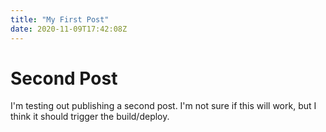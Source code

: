 ```yaml
---
title: "My First Post"
date: 2020-11-09T17:42:08Z
---
```


Second Post
============

I'm testing out publishing a second post. I'm not sure if this will work, but I think it should trigger the build/deploy.
